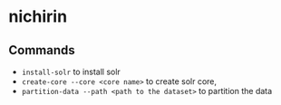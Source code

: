 # nichirin

## Commands
<!-- pipeline = "nichirin.pipeline:main" -->
* `install-solr` to install solr
* `create-core --core <core name>` to create solr core, 
* `partition-data --path <path to the dataset>` to partition the data
